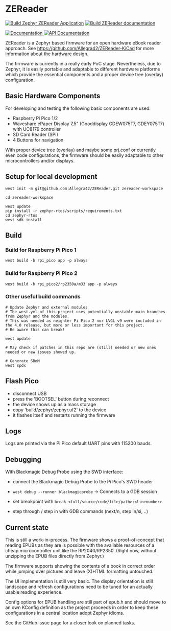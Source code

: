 <!--
SPDX-FileCopyrightText: 2025 Anna-Lena Marx <mail@marx.engineer>

SPDX-License-Identifier: MPL-2.0
-->

# ZEReader

[![Build Zephyr ZEReader Application](https://github.com/Allegra42/ZEReader/actions/workflows/build-zephyr.yaml/badge.svg)](https://github.com/Allegra42/ZEReader/actions/workflows/build-zephyr.yaml)
[![Build ZEReader documentation](https://github.com/Allegra42/ZEReader/actions/workflows/build-docs.yaml/badge.svg)](https://github.com/Allegra42/ZEReader/actions/workflows/build-docs.yaml)

<a href="https://allegra42.github.io/ZEReader/">
  <img alt="Documentation" src="https://img.shields.io/badge/documentation-3D578C?logo=sphinx&logoColor=white">
</a>
<a href="https://allegra42.github.io/ZEReader/doxygen">
  <img alt="API Documentation" src="https://img.shields.io/badge/API-documentation-3D578C?logo=c&logoColor=white">
</a>


ZEReader is a Zephyr based firmware for an open hardware eBook reader approach.
See https://github.com/Allegra42/ZEReader-KiCad for more information about the hardware design.

The firmware is currently in a really early PoC stage.
Nevertheless, due to Zephyr, it is easily portable and adaptable to different hardware platforms
which provide the essential components and a proper device tree (overlay) configuration.

## Basic Hardware Components
For developing and testing the following basic components are used:

- Raspberry Pi Pico 1/2
- Waveshare ePaper Display 7,5" (Gooddisplay GDEW075T7, GDEY075T7) with UC8179 controller
- SD Card Reader (SPI)
- 4 Buttons for navigation

With proper device tree (overlay) and maybe some prj.conf or currently even code configurations,
the firmware should be easily adaptable to other microcontrollers and/or displays.

## Setup for local development
```
west init -m git@github.com:Allegra42/ZEReader.git zereader-workspace

cd zereader-workspace

west update
pip install -r zephyr-rtos/scripts/requirements.txt
cd zephyr-rtos
west sdk install
```


## Build
### Build for Raspberry Pi Pico 1
```
west build -b rpi_pico app -p always
```

### Build for Raspberry Pi Pico 2
```
west build -b rpi_pico2/rp2350a/m33 app -p always
```

### Other useful build commands
```
# Update Zephyr and external modules
# The west.yml of this project uses potentially unstable main branches from Zephyr and the modules.
# This was needed as neighter Pi Pico 2 nor LVGL v9 were included in the 4.0 release, but more or less important for this project.
# Be aware this can break!

west update

# May check if patches in this repo are (still) needed or new ones needed or new issues showed up.

# Generate SBoM
west spdx
```

## Flash Pico
- disconnect USB
- press the 'BOOTSEL' button during reconnect
- the device shows up as a mass storage
- copy 'build/zephyr/zephyr.uf2' to the device
- it flashes itself and restarts running the firmware

## Logs
Logs are printed via the Pi Pico default UART pins with 115200 bauds.

## Debugging
With Blackmagic Debug Probe using the SWD interface:

- connect the Blackmagic Debug Probe to the Pi Pico's SWD header
- `west debug --runner blackmagicprobe`
-> Connects to a GDB session

- set breakpoint with
  `break <full/source/code/file/path>:<linenumber>`
- step through / step in with GDB commands (next/n, step in/si, ..)

## Current state
This is still a work-in-process.
The firmware shows a proof-of-concept that reading EPUBs as they are is possible with the available resources of a cheap microcontroller unit like the RP2040/RP2350.
(Right now, without unzipping the EPUB files directly from Zephyr.)

The firmware supports showing the contents of a book in correct order while jumping over pictures and leave (X)HTML formatting untouched.

The UI implementation is still very basic.
The display orientation is still landscape and refresh configurations need to be tuned for an actually usable reading experience.

Config options for EPUB handling are still part of epub.h and should move to an own KConfig definition as the project proceeds in order to keep these configurations in a central location adopt Zephyr idioms.

See the GitHub issue page for a closer look on planned tasks.